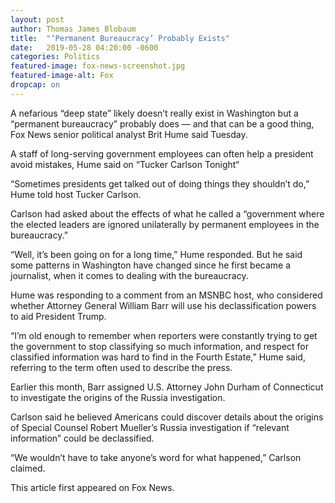 ```yaml
---
layout: post
author: Thomas James Blobaum 
title:  "‘Permanent Bureaucracy’ Probably Exists"
date:   2019-05-28 04:20:00 -0600
categories: Politics 
featured-image: fox-news-screenshot.jpg
featured-image-alt: Fox 
dropcap: on
---
```

A nefarious “deep state” likely doesn’t really exist in Washington but a “permanent bureaucracy” probably does — and that can be a good thing, Fox News senior political analyst Brit Hume said Tuesday.

A staff of long-serving government employees can often help a president avoid mistakes, Hume said on “Tucker Carlson Tonight“

“Sometimes presidents get talked out of doing things they shouldn’t do,” Hume told host Tucker Carlson.

Carlson had asked about the effects of what he called a “government where the elected leaders are ignored unilaterally by permanent employees in the bureaucracy.”

“Well, it’s been going on for a long time,” Hume responded. But he said some patterns in Washington have changed since he first became a journalist, when it comes to dealing with the bureaucracy.

Hume was responding to a comment from an MSNBC host, who considered whether Attorney General William Barr will use his declassification powers to aid President Trump.

“I’m old enough to remember when reporters were constantly trying to get the government to stop classifying so much information, and respect for classified information was hard to find in the Fourth Estate,” Hume said, referring to the term often used to describe the press.

Earlier this month, Barr assigned U.S. Attorney John Durham of Connecticut to investigate the origins of the Russia investigation.

Carlson said he believed Americans could discover details about the origins of Special Counsel Robert Mueller’s Russia investigation if “relevant information” could be declassified.

“We wouldn’t have to take anyone’s word for what happened,” Carlson claimed.

This article first appeared on Fox News.

<a href="http://thenewworldpost.com/" data-iframely-url></a>
